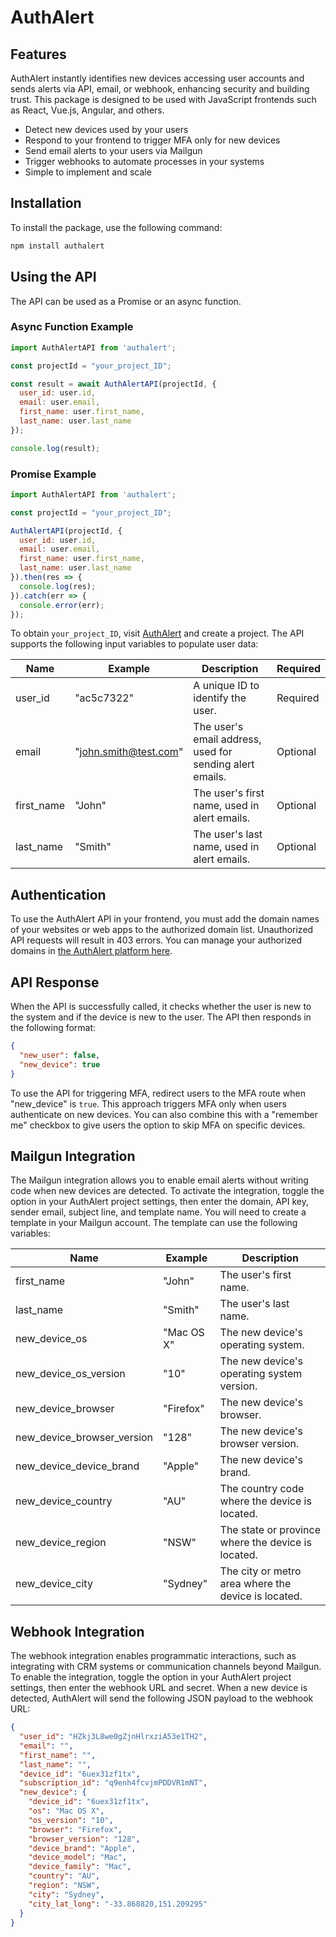 # AuthAlert

## Features

AuthAlert instantly identifies new devices accessing user accounts and sends alerts via API, email, or webhook, enhancing security and building trust. This package is designed to be used with JavaScript frontends such as React, Vue.js, Angular, and others.

- Detect new devices used by your users
- Respond to your frontend to trigger MFA only for new devices
- Send email alerts to your users via Mailgun
- Trigger webhooks to automate processes in your systems
- Simple to implement and scale

## Installation

To install the package, use the following command:

```bash
npm install authalert
```

## Using the API

The API can be used as a Promise or an async function.

### Async Function Example

```jsx
import AuthAlertAPI from 'authalert';

const projectId = "your_project_ID";

const result = await AuthAlertAPI(projectId, {
  user_id: user.id,
  email: user.email,
  first_name: user.first_name,
  last_name: user.last_name
});

console.log(result);
```

### Promise Example

```jsx
import AuthAlertAPI from 'authalert';

const projectId = "your_project_ID";

AuthAlertAPI(projectId, {
  user_id: user.id,
  email: user.email,
  first_name: user.first_name,
  last_name: user.last_name
}).then(res => {
  console.log(res);
}).catch(err => {
  console.error(err);
});
```

To obtain `your_project_ID`, visit [AuthAlert](https://www.authalert.io/) and create a project. The API supports the following input variables to populate user data:

| Name | Example | Description | Required |
| --- | --- | --- | --- |
| user_id | "ac5c7322" | A unique ID to identify the user. | Required |
| email | "[john.smith@test.com](mailto:john.smith@test.com)" | The user's email address, used for sending alert emails. | Optional |
| first_name | "John" | The user's first name, used in alert emails. | Optional |
| last_name | "Smith" | The user's last name, used in alert emails. | Optional |

## Authentication

To use the AuthAlert API in your frontend, you must add the domain names of your websites or web apps to the authorized domain list. Unauthorized API requests will result in 403 errors. You can manage your authorized domains in [the AuthAlert platform here](https://app.authalert.io/).

## API Response

When the API is successfully called, it checks whether the user is new to the system and if the device is new to the user. The API then responds in the following format:

```json
{
  "new_user": false,
  "new_device": true
}
```

To use the API for triggering MFA, redirect users to the MFA route when "new_device" is `true`. This approach triggers MFA only when users authenticate on new devices. You can also combine this with a "remember me" checkbox to give users the option to skip MFA on specific devices.

## Mailgun Integration

The Mailgun integration allows you to enable email alerts without writing code when new devices are detected. To activate the integration, toggle the option in your AuthAlert project settings, then enter the domain, API key, sender email, subject line, and template name. You will need to create a template in your Mailgun account. The template can use the following variables:

| Name | Example | Description |
| --- | --- | --- |
| first_name | "John" | The user's first name. |
| last_name | "Smith" | The user's last name. |
| new_device_os | "Mac OS X" | The new device's operating system. |
| new_device_os_version | "10" | The new device's operating system version. |
| new_device_browser | "Firefox" | The new device's browser. |
| new_device_browser_version | "128" | The new device's browser version. |
| new_device_device_brand | "Apple" | The new device's brand. |
| new_device_country | "AU" | The country code where the device is located. |
| new_device_region | "NSW" | The state or province where the device is located. |
| new_device_city | "Sydney" | The city or metro area where the device is located. |

## Webhook Integration

The webhook integration enables programmatic interactions, such as integrating with CRM systems or communication channels beyond Mailgun. To enable the integration, toggle the option in your AuthAlert project settings, then enter the webhook URL and secret. When a new device is detected, AuthAlert will send the following JSON payload to the webhook URL:

```json
{
  "user_id": "HZkj3L8we0gZjnHlrxziA53e1TH2",
  "email": "",
  "first_name": "",
  "last_name": "",
  "device_id": "6uex31zf1tx",
  "subscription_id": "q9enh4fcvjmPDDVR1mNT",
  "new_device": {
    "device_id": "6uex31zf1tx",
    "os": "Mac OS X",
    "os_version": "10",
    "browser": "Firefox",
    "browser_version": "128",
    "device_brand": "Apple",
    "device_model": "Mac",
    "device_family": "Mac",
    "country": "AU",
    "region": "NSW",
    "city": "Sydney",
    "city_lat_long": "-33.868820,151.209295"
  }
}
```